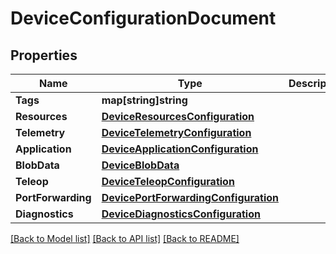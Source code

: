 # DeviceConfigurationDocument

## Properties

Name | Type | Description | Notes
------------ | ------------- | ------------- | -------------
**Tags** | **map[string]string** |  | [optional] 
**Resources** | [**DeviceResourcesConfiguration**](DeviceResourcesConfiguration.md) |  | [optional] 
**Telemetry** | [**DeviceTelemetryConfiguration**](DeviceTelemetryConfiguration.md) |  | [optional] 
**Application** | [**DeviceApplicationConfiguration**](DeviceApplicationConfiguration.md) |  | [optional] 
**BlobData** | [**DeviceBlobData**](DeviceBlobData.md) |  | [optional] 
**Teleop** | [**DeviceTeleopConfiguration**](DeviceTeleopConfiguration.md) |  | [optional] 
**PortForwarding** | [**DevicePortForwardingConfiguration**](DevicePortForwardingConfiguration.md) |  | [optional] 
**Diagnostics** | [**DeviceDiagnosticsConfiguration**](DeviceDiagnosticsConfiguration.md) |  | [optional] 

[[Back to Model list]](../README.md#documentation-for-models) [[Back to API list]](../README.md#documentation-for-api-endpoints) [[Back to README]](../README.md)


